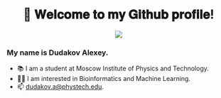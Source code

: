 <div id="header" align="center">
  <h1> 👋 𝐖𝐞𝐥𝐜𝐨𝐦𝐞 𝐭𝐨 𝐦𝐲 𝐆𝐢𝐭𝐡𝐮𝐛 𝐩𝐫𝐨𝐟𝐢𝐥𝐞! </h1>
  <img src='https://media3.giphy.com/media/v1.Y2lkPTc5MGI3NjExdWxpc250MG5weXA5MHVzeDlma2poajJ1NzdpbW82YXFydjlzNXRmciZlcD12MV9pbnRlcm5hbF9naWZfYnlfaWQmY3Q9Zw/FcqKy4Kj7XOK0hCW4g/giphy.gif'/>
</div>

### My name is Dudakov Alexey. 
- 📚 I am a student at Moscow Institute of Physics and Technology.
- 👨‍💻 I am interested in Bioinformatics and Machine Learning.
- 📫 dudakov.a@phystech.edu.
